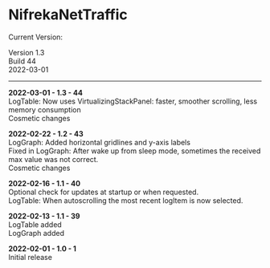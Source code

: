 # NifrekaNetTraffic

Current Version:

Version 1.3\
Build 44\
2022-03-01

----------------------------------------------

**2022-03-01 - 1.3 - 44**\
LogTable: Now uses VirtualizingStackPanel: faster, smoother scrolling, less memory consumption\
Cosmetic changes

**2022-02-22 - 1.2 - 43**\
LogGraph: Added horizontal gridlines and y-axis labels\
Fixed in LogGraph: After wake up from sleep mode, sometimes the received max value was not correct.\
Cosmetic changes

**2022-02-16 - 1.1 - 40**\
Optional check for updates at startup or when requested.\
LogTable: When autoscrolling the most recent logItem is now selected.

**2022-02-13 - 1.1 - 39**\
LogTable added\
LogGraph added

**2022-02-01 - 1.0 - 1**\
Initial release


